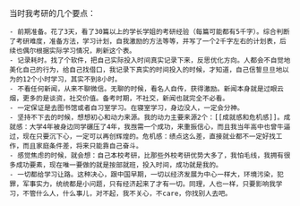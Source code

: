 当时我考研的几个要点：

	- 前期准备。花了3天，看了30篇以上的学长学姐的考研经验（每篇可能都有5千字）。综合判断了考研难度，准备方法，学习计划，自我激励的方法等等，并写了一个2千字左右的计划表，后续也偶尔根据实际学习情况，刷新这个表。
	- 记录耗时。找了个软件，把自己实际投入时间真实记录下来，反思优化方向。人都会不自觉地美化自己的行为，给自己找借口，我记录下真实的时间投入的时候，才知道，自己信誓旦旦地以为的12个小时学习，其实不到8小时。
	- 不看任何新闻，从来不聊微信。无聊的时候，看名人自传，获得激励。新闻本身就是过眼云烟，更多的是谈资，社交价值。备考时期，不社交，新闻也就完全不必看。
	- 一定保证是去图书馆或者自习室学习。在寝室学习，身边没人，一定会分神。
	- 坚持不下去的时候，想想初心和动力来源。我的动力主要来源2个：[[成就感和危机感]]。成就感：大学4年被身边同学碾压了4年，我亟需一个成功，来重振信心，而且我当年高中也曾牛逼过，现在只要沉下心，一定可以再创辉煌的。危机感：绩点这么差，直接就业都不一定好找工作，而且家庭条件差，将来只能靠自己奋斗。
	- 感觉焦虑的时候，就会想：自己本校考研，比那些外校考研优势大多了，我怕毛线，我拥有很多成功要素，现在唯一要做的就是按部就班，投入时间，成功就是我的。
	- 一切都给学习让路。这种决心，跟中国早期，一切以经济发展为中心一样大，环境污染，犯罪，军事实力，统统都是小问题，只有经济起来了才有一切。同理，人也一样，只要影响我学习，不管什么人，什么事儿，对不起，我不关心，不care，你找别人去吧。